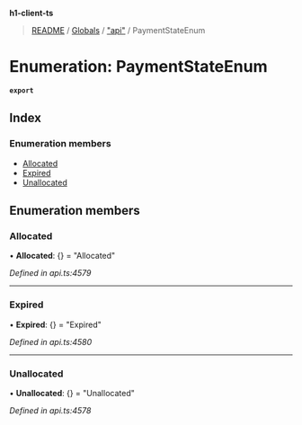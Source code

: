 **h1-client-ts**

> [README](../README.md) / [Globals](../globals.md) / ["api"](../modules/_api_.md) / PaymentStateEnum

# Enumeration: PaymentStateEnum

**`export`** 

## Index

### Enumeration members

* [Allocated](_api_.paymentstateenum.md#allocated)
* [Expired](_api_.paymentstateenum.md#expired)
* [Unallocated](_api_.paymentstateenum.md#unallocated)

## Enumeration members

### Allocated

•  **Allocated**: {} = "Allocated"

*Defined in api.ts:4579*

___

### Expired

•  **Expired**: {} = "Expired"

*Defined in api.ts:4580*

___

### Unallocated

•  **Unallocated**: {} = "Unallocated"

*Defined in api.ts:4578*
